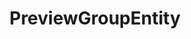 ---
id: preview-group-entity
label: PreviewGroupEntity
title: PreviewGroupEntity
layout: api
subject: preview_group_entity
---